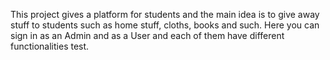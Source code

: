 This project gives a platform for students and the main idea is to give away stuff to students such as home stuff, cloths, books and such. 
Here you can sign in as an Admin and as a User and each of them have different functionalities
test.
